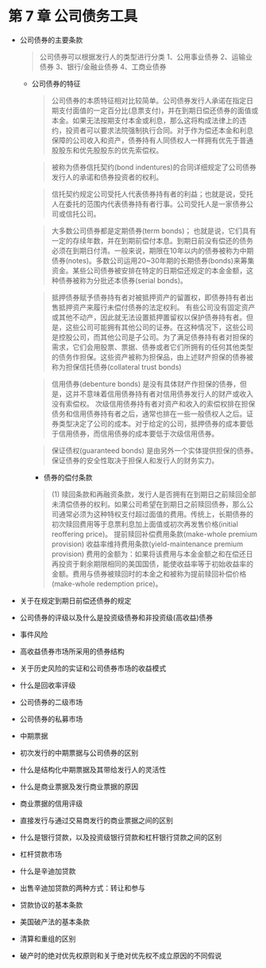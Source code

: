 # 第 7 章 公司债务工具
- 公司债券的主要条款

    > 公司债券可以根据发行人的类型进行分类
    > 1、公用事业债券
    > 2、运输业债券
    > 3、银行/金融业债券
    > 4、工商业债券

    - 公司债券的特征

        > 公司债券的本质特征相对比较简单。公司债券发行人承诺在指定日期支付面值的一定百分比(息票支付)，并在到期日偿还债券的面值或本金。如果无法按期支付本金或利息，那么这将构成法律上的违约，投资者可以要求法院强制执行合同。对于作为偿还本金和利息保障的公司收入和资产，债券持有人同债权人一样拥有优先于普通股股东和优先股股东的优先索偿权。

        > 被称为债券信托契约(bond indentures)的合同详细规定了公司债券发行人的承诺和债券投资者的权利。

        > 信托契约规定公司受托人代表债券持有者的利益；也就是说，受托人在委托的范围内代表债券持有者行事。公司受托人是一家债券公司或信托公司。

        > 大多数公司债券都是定期债券(term bonds)； 也就是说，它们具有一定的存续年数，并在到期前偿付本息。到期日前没有偿还的债务必须在到期日付清。一般来说，期限在10年以内的债券被称为中期债券(notes)。多数公司运用20~30年期的长期债券(bonds)来筹集资金。某些公司债券被安排在特定的日期偿还规定的本金金额，这种债券被称为分批还本债券(serial bonds)。

        > 抵押债券赋予债券持有者对被抵押资产的留置权，即债券持有者出售抵押资产来履行未偿付债券的法定权利。
        > 有些公司没有固定资产或其他不动产，因此就无法设置抵押置留权以保护债券持有者。但是，这些公司可能拥有其他公司的证券。在这种情况下，这些公司是控股公司，而其他公司是子公司。为了满足债券持有者对担保的需求，它们会用股票、票据、债券或者它们所拥有的任何其他类型的债务作担保。这些资产被称为担保品，由上述财产担保的债券被称为担保信托债券(collateral trust bonds)

        > 信用债券(debenture bonds) 是没有具体财产作担保的债券，但是，这并不意味着信用债券持有者对信用债券发行人的财产或收入没有索偿权。
        次级信用债券持有者对资产和收入的索偿权排在担保债务和信用债券持有者之后，通常也排在一些一般债权人之后。证券类型决定了公司的成本。对于给定的公司，抵押债券的成本要低于信用债券，而信用债券的成本要低于次级信用债券。

        > 保证债权(guaranteed bonds) 是由另外一个实体提供担保的债券。保证债券的安全性取决于担保人和发行人的财务实力。

        - 债券的偿付条款
        > (1) 赎回条款和再融资条款，发行人是否拥有在到期日之前赎回全部未清偿债券的权利。如果公司希望在到期日之前赎回债券，那么公司通常必须为这种特权支付超过面值的费用。传统上，长期债券的初次赎回费用等于息票利息加上面值或初次再发售价格(initial reoffering price)。
        > 提前赎回补偿费用条款(make-whole premium provision)
        > 收益率维持费用条款(yield-maintenance premium provision)
        > 费用的金额为：如果将该费用与本金金额之和在偿还日再投资于剩余期限相同的美国国债，能使收益率等于初始收益率的金额。费用与债券被赎回时的本金之和被称为提前赎回补偿价格(make-whole redemption price)。


- 关于在规定到期日前偿还债券的规定
- 公司债券的评级以及什么是投资级债券和非投资级(高收益)债券
- 事件风险
- 高收益债券市场所采用的债券结构
- 关于历史风险的实证和公司债券市场的收益模式
- 什么是回收率评级
- 公司债券的二级市场
- 公司债券的私募市场
- 中期票据
- 初次发行的中期票据与公司债券的区别
- 什么是结构化中期票据及其带给发行人的灵活性
- 什么是商业票据及发行商业票据的原因
- 商业票据的信用评级
- 直接发行与通过交易商发行的商业票据之间的区别
- 什么是银行贷款，以及投资级银行贷款和杠杆银行贷款之间的区别
- 杠杆贷款市场
- 什么是辛迪加贷款
- 出售辛迪加贷款的两种方式：转让和参与
- 贷款协议的基本条款
- 美国破产法的基本条款
- 清算和重组的区别
- 破产时的绝对优先权原则和关于绝对优先权不成立原因的不同假说
